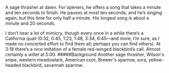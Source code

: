 A sage thrasher at dawn. For openers, he offers a song that takes a minute and ten seconds to finish. He pauses at most ten seconds, and he’s singing again, but this time for only half a minute. His longest song is about a minute and 20 seconds. 

I don’t hear a lot of mimicry, though every once in a while there’s a California quail (0:32, 0:45, 1:23, 1:48, 3:34, 6:45—and more, I’m sure, as I made no concerted effort to find them all; perhaps you can find others). At 3:18 there’s a nice imitation of a female red-winged blackbird’s call. Almost certainly a willet at 5:00. 
#####Background
Another sage thrasher, Wilson's snipe, western meadowlark, American coot, Brewer's sparrow, sora, yellow-headed blackbird, savannah sparrow.
